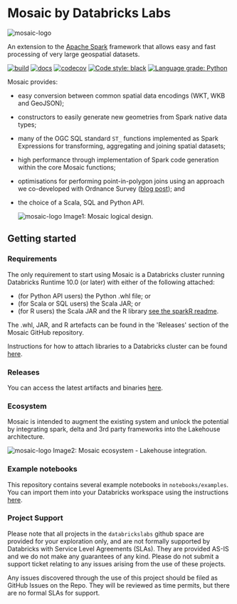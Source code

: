 # Mosaic by Databricks Labs
![mosaic-logo](src/main/resources/mosaic_logo.png)

An extension to the [Apache Spark](https://spark.apache.org/) framework that allows easy and fast processing of very large geospatial datasets.

[![build](https://github.com/databrickslabs/mosaic/actions/workflows/build.yml/badge.svg)](https://github.com/databrickslabs/mosaic/actions/workflows/build.yml)
[![docs](https://github.com/databrickslabs/mosaic/actions/workflows/docs.yml/badge.svg)](https://github.com/databrickslabs/mosaic/actions/workflows/docs.yml)
[![codecov](https://codecov.io/gh/databrickslabs/mosaic/branch/main/graph/badge.svg?token=aEzZ8ITxdg)](https://codecov.io/gh/databrickslabs/mosaic)
[![Code style: black](https://img.shields.io/badge/code%20style-black-000000.svg)](https://github.com/psf/black)
[![Language grade: Python](https://img.shields.io/lgtm/grade/python/g/databrickslabs/mosaic.svg?logo=lgtm&logoWidth=18)](https://lgtm.com/projects/g/databrickslabs/mosaic/context:python)


Mosaic provides:
- easy conversion between common spatial data encodings (WKT, WKB and GeoJSON);
- constructors to easily generate new geometries from Spark native data types;
- many of the OGC SQL standard `ST_` functions implemented as Spark Expressions for transforming, aggregating and joining spatial datasets;
- high performance through implementation of Spark code generation within the core Mosaic functions;
- optimisations for performing point-in-polygon joins using an approach we co-developed with Ordnance Survey ([blog post](https://databricks.com/blog/2021/10/11/efficient-point-in-polygon-joins-via-pyspark-and-bng-geospatial-indexing.html)); and 
- the choice of a Scala, SQL and Python API.


  ![mosaic-logo](src/main/resources/MosaicLogicalDesign.png)
Image1: Mosaic logical design.

## Getting started

### Requirements
The only requirement to start using Mosaic is a Databricks cluster running Databricks Runtime 10.0 (or later) with either of the following attached:
- (for Python API users) the Python .whl file; or
- (for Scala or SQL users) the Scala JAR; or
- (for R users) the Scala JAR and the R library [see the sparkR readme](R/sparkR-mosaic/README.md).

The .whl, JAR, and R artefacts can be found in the 'Releases' section of the Mosaic GitHub repository.

Instructions for how to attach libraries to a Databricks cluster can be found [here](https://docs.databricks.com/libraries/cluster-libraries.html).

### Releases
You can access the latest artifacts and binaries [here](https://github.com/databrickslabs/mosaic/releases).

### Ecosystem
Mosaic is intended to augment the existing system and unlock the potential by integrating spark, delta and 3rd party frameworks into the Lakehouse architecture.

![mosaic-logo](src/main/resources/MosaicEcosystem.png)
Image2: Mosaic ecosystem - Lakehouse integration.

### Example notebooks
This repository contains several example notebooks in `notebooks/examples`. You can import them into your Databricks workspace using the instructions [here](https://docs.databricks.com/notebooks/notebooks-manage.html#import-a-notebook).

### Project Support
Please note that all projects in the `databrickslabs` github space are provided for your exploration only, and are not formally supported by Databricks with Service Level Agreements (SLAs). They are provided AS-IS and we do not make any guarantees of any kind. Please do not submit a support ticket relating to any issues arising from the use of these projects.

Any issues discovered through the use of this project should be filed as GitHub Issues on the Repo. They will be reviewed as time permits, but there are no formal SLAs for support.
